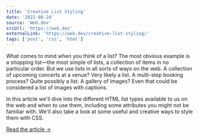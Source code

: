 ```yaml
---
title: 'Creative List Styling'
date: '2022-08-24'
source: 'Web.dev'
srcUrl: 'https://web.dev'
externalLink: 'https://web.dev/creative-list-styling/'
tags: ['post', 'css', 'html']
---
```


What comes to mind when you think of a list? The most obvious example is a shopping list—the most simple of lists, a collection of items in no particular order. But we use lists in all sorts of ways on the web. A collection of upcoming concerts at a venue? Very likely a list. A multi-step booking process? Quite possibly a list. A gallery of images? Even that could be considered a list of images with captions.

In this article we'll dive into the different HTML list types available to us on the web and when to use them, including some attributes you might not be familiar with. We'll also take a look at some useful and creative ways to style them with CSS.

[Read the article →](https://web.dev/creative-list-styling/)
